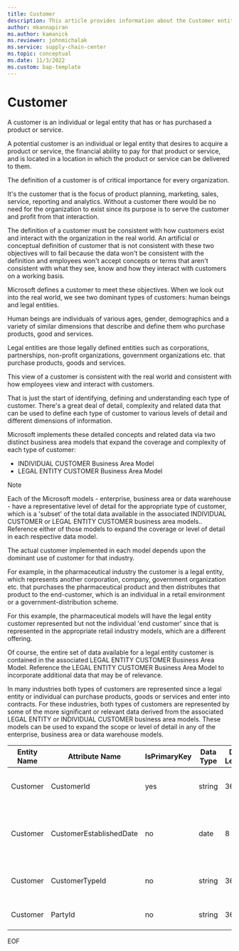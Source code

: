 ```yaml
---
title: Customer
description: This article provides information about the Customer entity.
author: mkannapiran
ms.author: kamanick
ms.reviewer: johnmichalak
ms.service: supply-chain-center
ms.topic: conceptual
ms.date: 11/3/2022
ms.custom: bap-template
---
```


# Customer

A customer is an individual or legal entity that has or has purchased a product or service.

A potential customer is an individual or legal entity that desires to acquire a product or service, the financial ability to pay for that product or service, and is located in a location in which the product or service can be delivered to them.

The definition of a customer is of critical importance for every organization.

It's the customer that is the focus of product planning, marketing, sales, service, reporting and analytics. Without a customer there would be no need for the organization to exist since its purpose is to serve the customer and profit from that interaction.

The definition of a customer must be consistent with how customers exist and interact with the organization in the real world. An artificial or conceptual definition of customer that is not consistent with these two objectives will to fail because the data won't be consistent with the definition and employees won't accept concepts or terms that aren't consistent with what they see, know and how they interact with customers on a working basis.

Microsoft defines a customer to meet these objectives. When we look out into the real world, we see two dominant types of customers: human beings and legal entities.

Human beings are individuals of various ages, gender, demographics and a variety of similar dimensions that describe and define them who purchase products, good and services.

Legal entities are those legally defined entities such as corporations, partnerships, non-profit organizations, government organizations etc. that purchase products, goods and services.

This view of a customer is consistent with the real world and consistent with how employees view and interact with customers.

That is just the start of identifying, defining and understanding each type of customer. There's a great deal of detail, complexity and related data that can be used to define each type of customer to various levels of detail and different dimensions of information.

Microsoft implements these detailed concepts and related data via two distinct business area models that expand the coverage and complexity of each type of customer:

- INDIVIDUAL CUSTOMER Business Area Model
- LEGAL ENTITY CUSTOMER Business Area Model

>[!Note]
> Each of the Microsoft models - enterprise, business area or data warehouse - have a representative level of detail for the appropriate type of customer, which is a 'subset' of the total data available in the associated INDIVIDUAL CUSTOMER or LEGAL ENTITY CUSTOMER business area models.. Reference either of those models to expand the coverage or level of detail in each respective data model.

The actual customer implemented in each model depends upon the dominant use of customer for that industry.

For example, in the pharmaceutical industry the customer is a legal entity, which represents another corporation, company, government organization etc. that purchases the pharmaceutical product and then distributes that product to the end-customer, which is an individual in a retail environment or a government-distribution scheme.

For this example, the pharmaceutical models will have the legal entity customer represented but not the individual 'end customer' since that is represented in the appropriate retail industry models, which are a different offering.

Of course, the entire set of data available for a legal entity customer is contained in the associated LEGAL ENTITY CUSTOMER Business Area Model. Reference the LEGAL ENTITY CUSTOMER Business Area Model to incorporate additional data that may be of relevance.

In many industries both types of customers are represented since a legal entity or individual can purchase products, goods or services and enter into contracts. For these industries, both types of customers are represented by some of the more significant or relevant data derived from the associated LEGAL ENTITY or INDIVIDUAL CUSTOMER business area models. These models can be used to expand the scope or level of detail in any of the enterprise, business area or data warehouse models.

| **Entity Name** | **Attribute Name** | **IsPrimaryKey** | **Data Type** | **Data Length** | **Description** |
| --- | --- | --- | --- | --- | --- |
| Customer | CustomerId | yes | string | 36 | The unique identifier of a Customer. |
| Customer | CustomerEstablishedDate | no | date | 8 | The date that the Customer relationship was established. |
| Customer | CustomerTypeId | no | string | 36 | The unique identifier of a Customer Type. |
| Customer | PartyId | no | string | 36 | The unique identifier of a Party. |

EOF